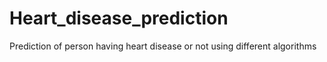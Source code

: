 # Heart_disease_prediction
Prediction of person having heart disease or not using different algorithms
